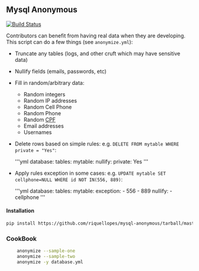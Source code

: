 ## Mysql Anonymous

[![Build Status](https://travis-ci.org/riquellopes/mysql-anonymous.svg?branch=master)](https://travis-ci.org/riquellopes/mysql-anonymous)

Contributors can benefit from having real data when they are
developing.  This script can do a few things (see `anonymize.yml`):

* Truncate any tables (logs, and other cruft which may have sensitive data)
* Nullify fields (emails, passwords, etc)
* Fill in random/arbitrary data:
    * Random integers
    * Random IP addresses
    * Random Cell Phone
    * Random Phone
    * Random [CPF](https://pt.wikipedia.org/wiki/Cadastro_de_pessoas_f%C3%ADsicas)
    * Email addresses
    * Usernames
* Delete rows based on simple rules:  e.g.
  ``DELETE FROM mytable WHERE private = "Yes"``:

   '''yml
    database:
        tables:
            mytable:
                nullify:
                    private: Yes
    '''

* Apply rules exception in some cases: e.g.
  ``UPDATE mytable SET cellphone=NULL WHERE id NOT IN(556, 889)``:

  '''yml
  database:
      tables:
          mytable:
              exception:
               - 556
               - 889
              nullify:
               - cellphone
  '''

#### Installation
```sh
pip install https://github.com/riquellopes/mysql-anonymous/tarball/master
```
### CookBook
```sh
    anonymize --sample-one
    anonymize --sample-two
    anonymize -y database.yml
```
